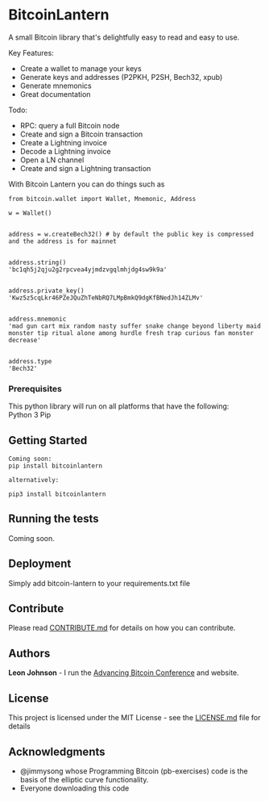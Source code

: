 
# BitcoinLantern

A small Bitcoin library that's delightfully easy to read and easy to use.

Key Features:
- Create a wallet to manage your keys
- Generate keys and addresses (P2PKH, P2SH, Bech32, xpub)
- Generate mnemonics
- Great documentation

Todo:
- RPC: query a full Bitcoin node
- Create and sign a Bitcoin transaction
- Create a Lightning invoice
- Decode a Lightning invoice
- Open a LN channel
- Create and sign a Lightning transaction

With Bitcoin Lantern you can do things such as

```
from bitcoin.wallet import Wallet, Mnemonic, Address

w = Wallet()


address = w.createBech32() # by default the public key is compressed and the address is for mainnet


address.string()
'bc1qh5j2qju2g2rpcvea4yjmdzvgqlmhjdg4sw9k9a'


address.private_key()
'Kwz5z5cqLkr46PZeJQuZhTeNbRQ7LMpBmkQ9dgKfBNedJh14ZLMv'


address.mnemonic	
'mad gun cart mix random nasty suffer snake change beyond liberty maid monster tip ritual alone among hurdle fresh trap curious fan monster decrease'


address.type
'Bech32'
```

### Prerequisites

This python library will run on all platforms that have the following:<br/>
Python 3
Pip

## Getting Started

```
Coming soon:
pip install bitcoinlantern

alternatively:

pip3 install bitcoinlantern
```


## Running the tests

Coming soon.


## Deployment

Simply add bitcoin-lantern to your requirements.txt file


## Contribute

Please read [CONTRIBUTE.md](https://github.com/leonjohnson/bitcoinlantern/blob/master/contribute.md) for details on how you can contribute.


## Authors

**Leon Johnson** - I run the [Advancing Bitcoin Conference](https://www.advancingbitcoin.com) and website.


## License

This project is licensed under the MIT License - see the [LICENSE.md](LICENSE.md) file for details

## Acknowledgments

* @jimmysong whose Programming Bitcoin (pb-exercises) code is the basis of the elliptic curve functionality.
* Everyone downloading this code
